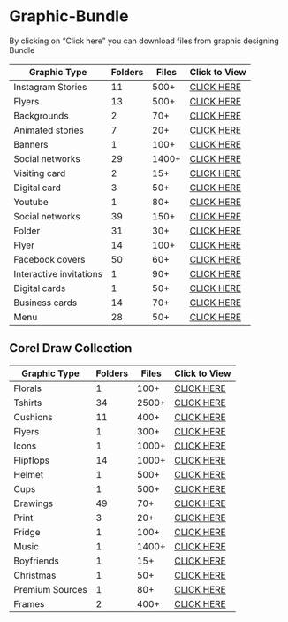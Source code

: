 # Graphic-Bundle
By clicking on “Click here” you can download files from graphic designing Bundle

| Graphic Type      | Folders | Files | Click to View |
|-------------------|---------|-------|---------------|
| Instagram Stories | 11      | 500+  | [CLICK HERE](https://drive.google.com/drive/folders/1MmY6YNJauPpce9FqYm8ekHom0SHcdlPN)    |
| Flyers            | 13      | 500+  | [CLICK HERE](https://drive.google.com/drive/folders/1DM6MVDQNvnElUy0A6u-xE4T275UuSpvk)    |
| Backgrounds       | 2       | 70+   | [CLICK HERE](https://drive.google.com/drive/folders/19J6oXSW3UApmQx_LakskyUSIyWhCPEMz)    |
| Animated stories  | 7       | 20+   | [CLICK HERE](https://drive.google.com/drive/folders/1GABsifB4CkndpgJktcRZRqYM6HTp_jXz)    |
| Banners           | 1       | 100+  | [CLICK HERE](https://drive.google.com/drive/folders/1-8CVWIwHyWQdvZWEy4YvDjek9jhmekza)    |
| Social networks   | 29      | 1400+ | [CLICK HERE](https://drive.google.com/drive/folders/166rRx_TQBTE8BJS4mxKvNo2nLoaGN-ff)    |
| Visiting card     | 2       | 15+   | [CLICK HERE](https://drive.google.com/drive/folders/1DSzdxJ0sifTZHIOaAL589XhicsACDUIi)    |
| Digital card      | 3       | 50+   | [CLICK HERE](https://drive.google.com/drive/folders/14R8c8YDHRczRU9CYWs0ji6d8MYX_Cb5i)    |
| Youtube           | 1       | 80+   | [CLICK HERE](https://drive.google.com/drive/folders/1DMErG1sipN7GApjiOA1OvP_A3nnN9kKe)    |
| Social networks   | 39      | 150+  | [CLICK HERE](https://drive.google.com/drive/folders/1znTUgYmlLo2eCB8cIThNA3y6a3dOThcL)    |
| Folder            | 31      | 30+   | [CLICK HERE](https://drive.google.com/drive/folders/17rBNKQQI3aEDlRcTVv1ZTTGOCP_0Hh1m)    |
| Flyer             | 14      | 100+  | [CLICK HERE](https://drive.google.com/drive/folders/1wbHY8-vNS1-1tp6vJFxQgmunPLrnVTYh)    |
| Facebook covers   | 50      | 60+   | [CLICK HERE](https://drive.google.com/drive/folders/1rstjqqa2bz35DLGqzPBQ4wJAVLeR9Ujr)    |
| Interactive invitations   | 1      | 90+  | [CLICK HERE](https://drive.google.com/drive/folders/1DSvMsTBEqk8mhoQwbZYwQB-yuJbY_djf)    |
| Digital cards     | 1       | 50+   | [CLICK HERE](https://drive.google.com/drive/folders/14R8c8YDHRczRU9CYWs0ji6d8MYX_Cb5i)    |
| Business cards    | 14      | 70+   | [CLICK HERE](https://drive.google.com/drive/folders/17rhao6Ccfa6qFj1PdmAFEdse35zoheW0)    |
| Menu              | 28      | 50+   | [CLICK HERE](https://drive.google.com/drive/folders/17qkhEu5o158__WnzxRSSgF1XK3UbUSW9)    |

## Corel Draw Collection

| Graphic Type      | Folders | Files | Click to View |
|-------------------|---------|-------|---------------|
| Florals           | 1       | 100+  | [CLICK HERE](https://drive.google.com/drive/folders/1w2F0xIYggb83F8h7XV5t2vMln60kq2aY)    |
| Tshirts           | 34      | 2500+ | [CLICK HERE](https://drive.google.com/drive/folders/1UqV_EhM2Utgs1_ztS-yMLKHQ-IfMGTTp)    |
| Cushions          | 11      | 400+  | [CLICK HERE](https://drive.google.com/drive/folders/1w9REaGFKG5ZLnIQf_4k5x1I4sCgaVvD8)    |
| Flyers            | 1       | 300+  | [CLICK HERE](https://drive.google.com/drive/folders/1w1Cbp-5PqPg4rxMTLX-NKvnkU5BarRID)    |
| Icons             | 1       | 1000+ | [CLICK HERE](https://drive.google.com/drive/folders/1SscMgi0gCwsCWXcmTPIkv3ocwCitVGMW)    |
| Flipflops         | 14      | 1000+ | [CLICK HERE](https://drive.google.com/drive/folders/1UrL20nUmxIaoWZFXk0_0s3q2wVNXaqO5)    |
| Helmet            | 1       | 500+  | [CLICK HERE](https://drive.google.com/drive/folders/1SN0a1KbUDQKHaBo6IcBNN-FQnZ86l7Sr)    |
| Cups              | 1       | 500+  | [CLICK HERE](https://drive.google.com/drive/folders/1SsBBYUZBIjIFGbc4NZ9nXM6wbEzaxwmx)    |
| Drawings          | 49      | 70+   | [CLICK HERE](https://drive.google.com/drive/folders/1hMFlFt0U761iaeC1kkcuiIPOwfQbftiY)    |
| Print             | 3       | 20+   | [CLICK HERE](https://drive.google.com/drive/folders/1UqV_EhM2Utgs1_ztS-yMLKHQ-IfMGTTp)    |
| Fridge            | 1       | 100+  | [CLICK HERE](https://drive.google.com/drive/folders/1fpa8J6eyxpw_Kjeev8tQpFIdYFoc87EV)    |
| Music             | 1       | 1400+ | [CLICK HERE](https://drive.google.com/drive/folders/1n7yawgwAwFZ4K83kUOCl7vQ2lXW4r9Rh)    |
| Boyfriends        | 1       | 15+   | [CLICK HERE](https://drive.google.com/drive/folders/1nmu_8lpEFA-BpgnAxkWIJtKcWidXHc1f)    |
| Christmas         | 1       | 50+   | [CLICK HERE](https://drive.google.com/drive/folders/1vnujMGE8aSSS4nRL45O5UeRwaAbe0w6O)    |
| Premium Sources   | 1       | 80+   | [CLICK HERE](https://drive.google.com/drive/folders/1HQr2sVEnvc5yHfKGZRGAHcQ9hGzFMnMc)    |
| Frames            | 2       | 400+  | [CLICK HERE](https://drive.google.com/drive/folders/11m-O0gGgcU3xzqMR8z9oF6_JSUhFSg-r)    |

